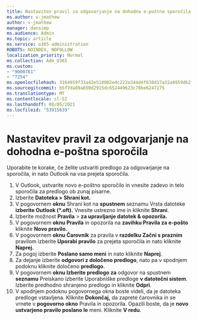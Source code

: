 ```yaml
---
title: Nastavitev pravil za odgovarjanje na dohodna e-poštna sporočila
ms.author: v-jmathew
author: v-jmathew
manager: dansimp
ms.audience: Admin
ms.topic: article
ms.service: o365-administration
ROBOTS: NOINDEX, NOFOLLOW
localization_priority: Normal
ms.collection: Adm_O365
ms.custom:
- "9000761"
- "7254"
ms.openlocfilehash: 3164959f33a42e518002e4c222a344d4f638d17a32a4959db2f903ce5cb14d81
ms.sourcegitcommit: b5f7da89a650d2915dc652449623c78be6247175
ms.translationtype: MT
ms.contentlocale: sl-SI
ms.lasthandoff: 08/05/2021
ms.locfileid: "53915639"
---
```

# <a name="set-up-rules-to-reply-to-incoming-emails"></a>Nastavitev pravil za odgovarjanje na dohodna e-poštna sporočila

Uporabite te korake, če želite ustvariti predlogo za odgovarjanje na sporočila, in nato Outlook na vsa prejeta sporočila.

1. V Outlook, ustvarite novo e-poštno sporočilo in vnesite zadevo in telo sporočila za predlogo ob zunaj pisarne.
2. Izberite **Datoteka > Shrani kot.**
3. V pogovornem **oknu** Shrani kot na **spustnem** seznamu Vrsta datoteke **izberite Outlook (*.oft).** Vnesite ustrezno ime in kliknite **Shrani**.
4. Izberite možnost **Pravila**  >  **za upravljanje datotek & opozorila.**
5. V pogovornem **oknu Pravila** in opozorila na **zavihku Pravila za e-pošto** kliknite **Novo pravilo.**
6. V pogovornem **oknu Čarovnik** za pravila v **razdelku Začni s praznim** pravilom izberite **Uporabi pravilo** za prejeta sporočila in nato kliknite **Naprej.**
7. Za pogoj izberite **Poslano samo meni** in nato kliknite **Naprej**.
8. Za dejanje izberite **odgovori z določeno predlogo**, nato pa v spodnjem podoknu kliknite določeno **predlogo**.
9. V pogovornem **oknu Izberite predlogo za** odgovor na spustnem **seznamu** Preiskano izberite Uporabniške predloge **v datotečni sistem**. Izberite predhodno shranjeno predlogo in kliknite **Odpri**.
10. V spodnjem podoknu pogovornega okna boste videli, da je datoteka predloge vstavljena. Kliknite **Dokončaj,** da zaprete čarovnika in se vrnete v **pogovorno okno** Pravila in opozorila. Opazili boste, da je **novo ustvarjeno pravilo poslano le** meni. Kliknite **V redu**.
